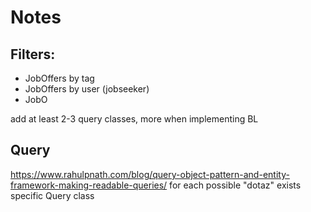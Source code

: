 # Notes  

## Filters:

- JobOffers by tag  
- JobOffers by user (jobseeker)
- JobO

add at least 2-3 query classes, more when implementing BL

## Query
https://www.rahulpnath.com/blog/query-object-pattern-and-entity-framework-making-readable-queries/
for each possible "dotaz" exists specific Query class

